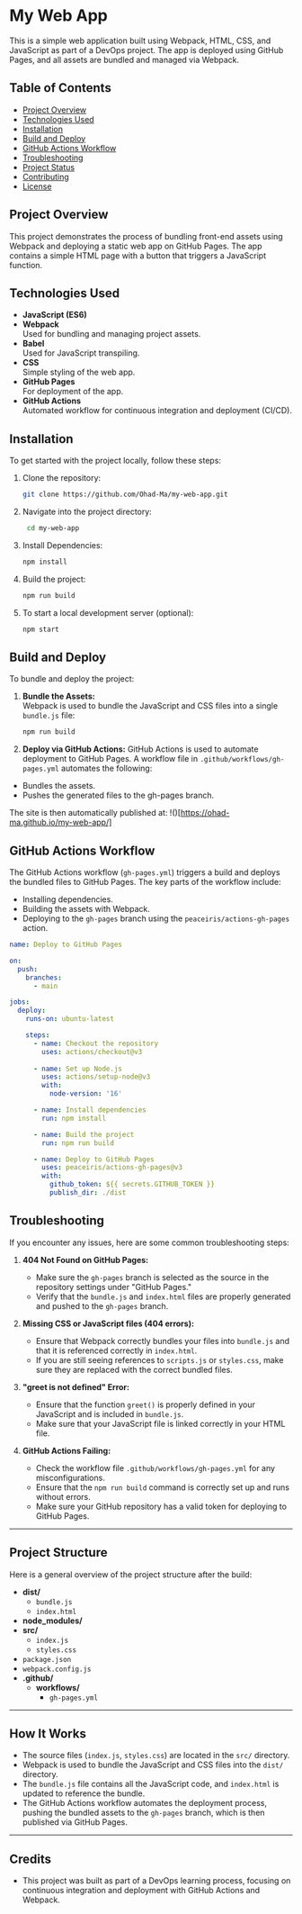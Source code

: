 # My Web App

This is a simple web application built using Webpack, HTML, CSS, and JavaScript as part of a DevOps project. The app is deployed using GitHub Pages, and all assets are bundled and managed via Webpack.

## Table of Contents
- [Project Overview](#project-overview)
- [Technologies Used](#technologies-used)
- [Installation](#installation)
- [Build and Deploy](#build-and-deploy)
- [GitHub Actions Workflow](#github-actions-workflow)
- [Troubleshooting](#troubleshooting)
- [Project Status](#project-status)
- [Contributing](#contributing)
- [License](#license)

## Project Overview

This project demonstrates the process of bundling front-end assets using Webpack and deploying a static web app on GitHub Pages. The app contains a simple HTML page with a button that triggers a JavaScript function.

## Technologies Used

- **JavaScript (ES6)**
- **Webpack**  
  Used for bundling and managing project assets.
- **Babel**  
  Used for JavaScript transpiling.
- **CSS**  
  Simple styling of the web app.
- **GitHub Pages**  
  For deployment of the app.
- **GitHub Actions**  
  Automated workflow for continuous integration and deployment (CI/CD).

## Installation

To get started with the project locally, follow these steps:

1. Clone the repository:
   ```bash
   git clone https://github.com/Ohad-Ma/my-web-app.git
2. Navigate into the project directory:
   ```bash
    cd my-web-app
3. Install Dependencies:
   ```bash
   npm install
5. Build the project:
   ```bash
   npm run build
6. To start a local development server (optional):
   ```bash
   npm start

## Build and Deploy

To bundle and deploy the project:

1. **Bundle the Assets:**  
   Webpack is used to bundle the JavaScript and CSS files into a single `bundle.js` file:
   ```bash
   npm run build
2. **Deploy via GitHub Actions:**
  GitHub Actions is used to automate deployment to GitHub Pages. A workflow file in `.github/workflows/gh-pages.yml` automates the following:

  * Bundles the assets.
  * Pushes the generated files to the gh-pages branch.
  
The site is then automatically published at:
!()[https://ohad-ma.github.io/my-web-app/]

## GitHub Actions Workflow

The GitHub Actions workflow (`gh-pages.yml`) triggers a build and deploys the bundled files to GitHub Pages. The key parts of the workflow include:

- Installing dependencies.
- Building the assets with Webpack.
- Deploying to the `gh-pages` branch using the `peaceiris/actions-gh-pages` action.

```yaml
name: Deploy to GitHub Pages

on:
  push:
    branches:
      - main

jobs:
  deploy:
    runs-on: ubuntu-latest

    steps:
      - name: Checkout the repository
        uses: actions/checkout@v3
      
      - name: Set up Node.js
        uses: actions/setup-node@v3
        with:
          node-version: '16'

      - name: Install dependencies
        run: npm install

      - name: Build the project
        run: npm run build

      - name: Deploy to GitHub Pages
        uses: peaceiris/actions-gh-pages@v3
        with:
          github_token: ${{ secrets.GITHUB_TOKEN }}
          publish_dir: ./dist

```
## Troubleshooting

If you encounter any issues, here are some common troubleshooting steps:

1. **404 Not Found on GitHub Pages:**  
   - Make sure the `gh-pages` branch is selected as the source in the repository settings under "GitHub Pages."
   - Verify that the `bundle.js` and `index.html` files are properly generated and pushed to the `gh-pages` branch.

2. **Missing CSS or JavaScript files (404 errors):**  
   - Ensure that Webpack correctly bundles your files into `bundle.js` and that it is referenced correctly in `index.html`.
   - If you are still seeing references to `scripts.js` or `styles.css`, make sure they are replaced with the correct bundled files.

3. **"greet is not defined" Error:**  
   - Ensure that the function `greet()` is properly defined in your JavaScript and is included in `bundle.js`.
   - Make sure that your JavaScript file is linked correctly in your HTML file.

4. **GitHub Actions Failing:**
   - Check the workflow file `.github/workflows/gh-pages.yml` for any misconfigurations.
   - Ensure that the `npm run build` command is correctly set up and runs without errors.
   - Make sure your GitHub repository has a valid token for deploying to GitHub Pages.

---

## Project Structure

Here is a general overview of the project structure after the build:

- **dist/**
  - `bundle.js`
  - `index.html`
- **node_modules/**
- **src/**
  - `index.js`
  - `styles.css`
- `package.json`
- `webpack.config.js`
- **.github/**
  - **workflows/**
    - `gh-pages.yml`

---

## How It Works

- The source files (`index.js`, `styles.css`) are located in the `src/` directory.
- Webpack is used to bundle the JavaScript and CSS files into the `dist/` directory.
- The `bundle.js` file contains all the JavaScript code, and `index.html` is updated to reference the bundle.
- The GitHub Actions workflow automates the deployment process, pushing the bundled assets to the `gh-pages` branch, which is then published via GitHub Pages.

---

## Credits

- This project was built as part of a DevOps learning process, focusing on continuous integration and deployment with GitHub Actions and Webpack.
